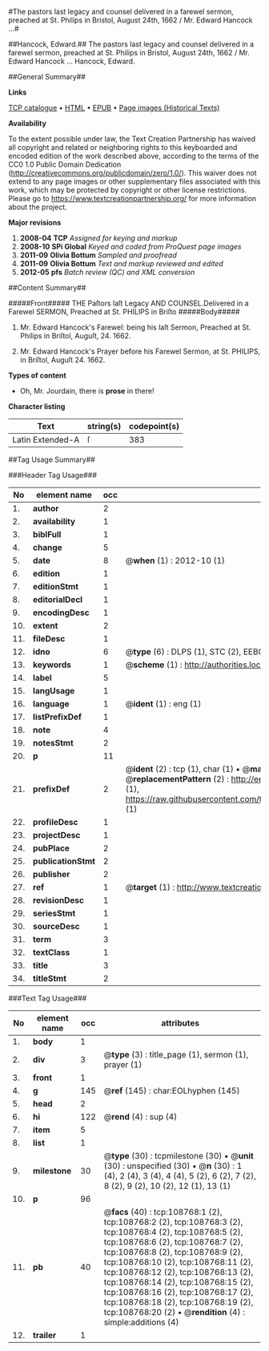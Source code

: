 #The pastors last legacy and counsel delivered in a farewel sermon, preached at St. Philips in Bristol, August 24th, 1662 / Mr. Edward Hancock ...#

##Hancock, Edward.##
The pastors last legacy and counsel delivered in a farewel sermon, preached at St. Philips in Bristol, August 24th, 1662 / Mr. Edward Hancock ...
Hancock, Edward.

##General Summary##

**Links**

[TCP catalogue](http://www.ota.ox.ac.uk/tcp/)  • 
[HTML](http://tei.it.ox.ac.uk/tcp/Texts-HTML/free/A45/A45488.html)  • 
[EPUB](http://tei.it.ox.ac.uk/tcp/Texts-EPUB/free/A45/A45488.epub) • 
[Page images (Historical Texts)](https://historicaltexts.jisc.ac.uk/eebo-19356013e)

**Availability**

To the extent possible under law, the Text Creation Partnership has waived all copyright and related or neighboring rights to this keyboarded and encoded edition of the work described above, according to the terms of the CC0 1.0 Public Domain Dedication (http://creativecommons.org/publicdomain/zero/1.0/). This waiver does not extend to any page images or other supplementary files associated with this work, which may be protected by copyright or other license restrictions. Please go to https://www.textcreationpartnership.org/ for more information about the project.

**Major revisions**

1. __2008-04__ __TCP__ *Assigned for keying and markup*
1. __2008-10__ __SPi Global__ *Keyed and coded from ProQuest page images*
1. __2011-09__ __Olivia Bottum__ *Sampled and proofread*
1. __2011-09__ __Olivia Bottum__ *Text and markup reviewed and edited*
1. __2012-05__ __pfs__ *Batch review (QC) and XML conversion*

##Content Summary##

#####Front#####
THE Paſtors laſt Legacy AND COUNSEL.Delivered in a Farewel SERMON, Preached at St. PHILIPS in Briſto
#####Body#####

1. Mr. Edward Hancock's Farewel: being his laſt Sermon, Preached at St. Philips in Briſtol, Auguſt, 24. 1662.

1. Mr. Edward Hancock's Prayer before his Farewel Sermon, at St. PHILIPS, in Briſtol, Auguſt 24. 1662.

**Types of content**

  * Oh, Mr. Jourdain, there is **prose** in there!

**Character listing**


|Text|string(s)|codepoint(s)|
|---|---|---|
|Latin Extended-A|ſ|383|

##Tag Usage Summary##

###Header Tag Usage###

|No|element name|occ|attributes|
|---|---|---|---|
|1.|__author__|2||
|2.|__availability__|1||
|3.|__biblFull__|1||
|4.|__change__|5||
|5.|__date__|8| @__when__ (1) : 2012-10 (1)|
|6.|__edition__|1||
|7.|__editionStmt__|1||
|8.|__editorialDecl__|1||
|9.|__encodingDesc__|1||
|10.|__extent__|2||
|11.|__fileDesc__|1||
|12.|__idno__|6| @__type__ (6) : DLPS (1), STC (2), EEBO-CITATION (1), OCLC (1), VID (1)|
|13.|__keywords__|1| @__scheme__ (1) : http://authorities.loc.gov/ (1)|
|14.|__label__|5||
|15.|__langUsage__|1||
|16.|__language__|1| @__ident__ (1) : eng (1)|
|17.|__listPrefixDef__|1||
|18.|__note__|4||
|19.|__notesStmt__|2||
|20.|__p__|11||
|21.|__prefixDef__|2| @__ident__ (2) : tcp (1), char (1)  •  @__matchPattern__ (2) : ([0-9\-]+):([0-9IVX]+) (1), (.+) (1)  •  @__replacementPattern__ (2) : http://eebo.chadwyck.com/downloadtiff?vid=$1&page=$2 (1), https://raw.githubusercontent.com/textcreationpartnership/Texts/master/tcpchars.xml#$1 (1)|
|22.|__profileDesc__|1||
|23.|__projectDesc__|1||
|24.|__pubPlace__|2||
|25.|__publicationStmt__|2||
|26.|__publisher__|2||
|27.|__ref__|1| @__target__ (1) : http://www.textcreationpartnership.org/docs/. (1)|
|28.|__revisionDesc__|1||
|29.|__seriesStmt__|1||
|30.|__sourceDesc__|1||
|31.|__term__|3||
|32.|__textClass__|1||
|33.|__title__|3||
|34.|__titleStmt__|2||


###Text Tag Usage###

|No|element name|occ|attributes|
|---|---|---|---|
|1.|__body__|1||
|2.|__div__|3| @__type__ (3) : title_page (1), sermon (1), prayer (1)|
|3.|__front__|1||
|4.|__g__|145| @__ref__ (145) : char:EOLhyphen (145)|
|5.|__head__|2||
|6.|__hi__|122| @__rend__ (4) : sup (4)|
|7.|__item__|5||
|8.|__list__|1||
|9.|__milestone__|30| @__type__ (30) : tcpmilestone (30)  •  @__unit__ (30) : unspecified (30)  •  @__n__ (30) : 1 (4), 2 (4), 3 (4), 4 (4), 5 (2), 6 (2), 7 (2), 8 (2), 9 (2), 10 (2), 12 (1), 13 (1)|
|10.|__p__|96||
|11.|__pb__|40| @__facs__ (40) : tcp:108768:1 (2), tcp:108768:2 (2), tcp:108768:3 (2), tcp:108768:4 (2), tcp:108768:5 (2), tcp:108768:6 (2), tcp:108768:7 (2), tcp:108768:8 (2), tcp:108768:9 (2), tcp:108768:10 (2), tcp:108768:11 (2), tcp:108768:12 (2), tcp:108768:13 (2), tcp:108768:14 (2), tcp:108768:15 (2), tcp:108768:16 (2), tcp:108768:17 (2), tcp:108768:18 (2), tcp:108768:19 (2), tcp:108768:20 (2)  •  @__rendition__ (4) : simple:additions (4)|
|12.|__trailer__|1||
